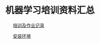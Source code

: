 <h1>机器学习培训资料汇总</h1>
<ul>
    <a href="https://docs.qq.com/sheet/DY3JTbmxXdk5JVWtv" target="_blank">培训及作业记录</a>
</ul>
<ul>
    <a href="https://docs.qq.com/doc/DY1VIaEtFb2NIYnZy" target="_blank">安装环境</a>
</ul>
